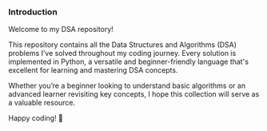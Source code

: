 ### Introduction 

Welcome to my DSA repository!

This repository contains all the Data Structures and Algorithms (DSA) problems I’ve solved throughout my coding journey. Every solution is implemented in Python, a versatile and beginner-friendly language that's excellent for learning and mastering DSA concepts.

Whether you’re a beginner looking to understand basic algorithms or an advanced learner revisiting key concepts, I hope this collection will serve as a valuable resource.

Happy coding! 🚀

